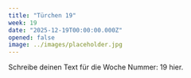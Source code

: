 ```yaml
---
title: "Türchen 19"
week: 19
date: "2025-12-19T00:00:00.000Z"
opened: false
image: ../images/placeholder.jpg
---
```


Schreibe deinen Text für die Woche Nummer: 19 hier.
